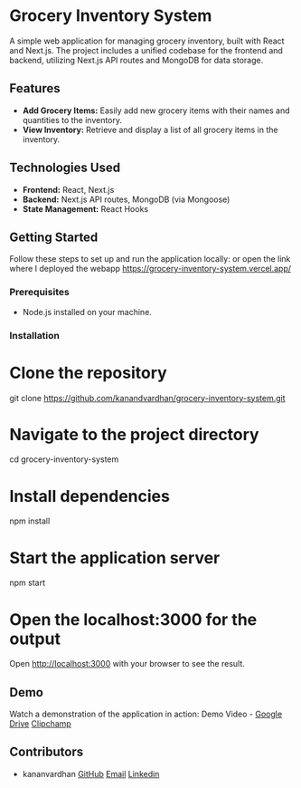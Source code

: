 # Grocery Inventory System

A simple web application for managing grocery inventory, built with React and Next.js. The project includes a unified codebase for the frontend and backend, utilizing Next.js API routes and MongoDB for data storage.

## Features

- **Add Grocery Items:** Easily add new grocery items with their names and quantities to the inventory.
- **View Inventory:** Retrieve and display a list of all grocery items in the inventory.

## Technologies Used

- **Frontend:** React, Next.js
- **Backend:** Next.js API routes, MongoDB (via Mongoose)
- **State Management:** React Hooks

## Getting Started

Follow these steps to set up and run the application locally: or open the link where I deployed the webapp https://grocery-inventory-system.vercel.app/

### Prerequisites

- Node.js installed on your machine.

### Installation

# Clone the repository

git clone https://github.com/kanandvardhan/grocery-inventory-system.git

# Navigate to the project directory

cd grocery-inventory-system

# Install dependencies

npm install

# Start the application server

npm start

# Open the localhost:3000 for the output

Open [http://localhost:3000](http://localhost:3000) with your browser to see the result.

## Demo

Watch a demonstration of the application in action: Demo Video - [Google Drive](https://drive.google.com/file/d/1YtYMP3vM8n2f7Rir4U1VcaWfwMyz0O-t/view?usp=sharing) [Clipchamp](https://clipchamp.com/watch/YYMWCh9zw4F?utm_source=share&utm_medium=social&utm_campaign=watch)

## Contributors

- kananvardhan [GitHub](https://github.com/kanandvardhan) [Email](kanandvardhan@gmail.com) [Linkedin](https://www.linkedin.com/in/kanandvardhan/)

